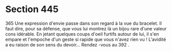 # Section 445

365
Une expression d'envie passe dans son regard à la vue du
bracelet. Il faut dire, pour sa défense, que vous lui montrez là un
bijou rare d'une valeur cons idérable. En jetant quelques coups
d'oeil furtifs autour de lui, il s'en empare et l'empoche d'un geste
si rapide que vous n'avez rien vu ! L'avidité a eu raison de son
sens du devoir... Rendez -vous au 392 .